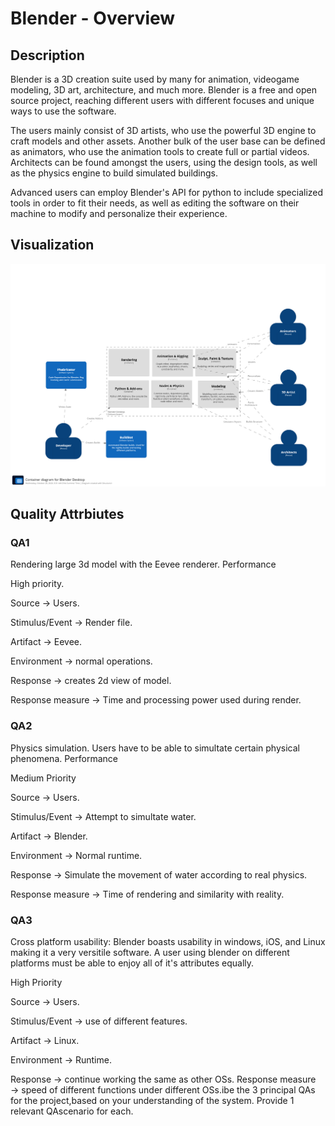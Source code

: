 # Blender - Overview

## Description

Blender is a 3D creation suite used by many for animation, videogame modeling, 3D art, architecture, and much more. Blender is a free and open source project, reaching different users with different focuses and unique ways to use the software. 

The users mainly consist of 3D artists, who use the powerful 3D engine to craft models and other assets. Another bulk of the user base can be defined as animators, who use the animation tools to create full or partial videos. Architects can be found amongst the users, using the design tools, as well as the physics engine to build simulated buildings. 

Advanced users can employ Blender's API for python to include specialized tools in order to fit their needs, as well as editing the software on their machine to modify and personalize their experience.

## Visualization

![alt text](assets/BlenderView1.png "Blender View")

## Quality Attrbiutes

### QA1
Rendering large 3d model with the Eevee renderer. Performance

High priority.

Source → Users.

Stimulus/Event → Render file.

Artifact → Eevee.

Environment → normal operations.

Response → creates 2d view of model.

Response measure → Time and processing power used during render.

### QA2
Physics simulation. Users have to be able to simultate certain physical phenomena.
Performance

Medium Priority

Source → Users.

Stimulus/Event → Attempt to simultate water.

Artifact → Blender.

Environment → Normal runtime.

Response → Simulate the movement of water according to real physics.

Response measure → Time of rendering and similarity with reality.

### QA3
Cross platform usability: Blender boasts usability in windows, iOS, and Linux making it a very versitile software. A user using blender on different platforms must be able to enjoy all of it's attributes equally.

High Priority

Source → Users.

Stimulus/Event → use of different features.

Artifact → Linux.

Environment → Runtime.

Response → continue working the same as other OSs.
Response measure → speed of different functions under different OSs.ibe the 3 principal QAs for the project,based on your understanding of the system.  Provide 1 relevant QAscenario for each.
